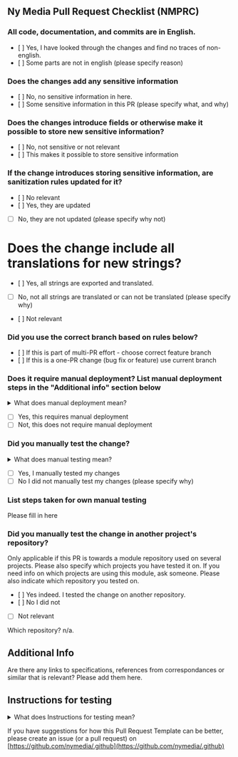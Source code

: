 ## Ny Media Pull Request Checklist (NMPRC)

### All code, documentation, and commits are in English.
- [ ] Yes, I have looked through the changes and find no traces of non-english.
- [ ] Some parts are not in english (please specify reason)

### Does the changes add any sensitive information
- [ ] No, no sensitive information in here.
- [ ] Some sensitive information in this PR (please specify what, and why)

### Does the changes introduce fields or otherwise make it possible to store new sensitive information?
- [ ] No, not sensitive or not relevant
- [ ] This makes it possible to store sensitive information

### If the change introduces storing sensitive information, are sanitization rules updated for it?
- [ ] No relevant
- [ ] Yes, they are updated
- [ ] No, they are not updated (please specify why not)

# Does the change include all translations for new strings?
- [ ] Yes, all strings are exported and translated.
- [ ] No, not all strings are translated or can not be translated (please specify why)
- [ ] Not relevant

### Did you use the correct branch based on rules below?
- [ ] If this is part of multi-PR effort - choose correct feature branch
- [ ] If this is a one-PR change (bug fix or feature) use current branch

### Does it require manual deployment? List manual deployment steps in the "Additional info" section below

<details>
<summary>What does manual deployment mean?</summary>

Examples could be
- Creating a node
- Adding a block
- Running a drush command
- Adding a cron tab

The goal should always be to not have any manual deployment steps. If you can for example create a node in an update hook instead, that is always much better.
</details>

- [ ] Yes, this requires manual deployment
- [ ] Not, this does not require manual deployment

### Did you manually test the change?

<details>
<summary>What does manual testing mean?</summary>

If your task is to set a field upon updating a node, and you just altered the code so that it looks correct, please also make sure you try to actually save a node. Maybe you want to save a couple of different node types even.
</details>

- [ ] Yes, I manually tested my changes
- [ ] No I did not manually test my changes (please specify why)

### List steps taken for own manual testing

Please fill in here

### Did you manually test the change in another project's repository?

Only applicable if this PR is towards a module repository used on several projects. Please also specify which projects you have tested it on. If you need info on which projects are using this module, ask someone. Please also indicate which repository you tested on.

- [ ] Yes indeed. I tested the change on another repository.
- [ ] No I did not
- [ ] Not relevant

Which repository?
n/a.

## Additional Info

Are there any links to specifications, references from correspondances or similar that is relevant? Please add them here.

## Instructions for testing

<details>
<summary>What does Instructions for testing mean?</summary>

One such recipe would be to list the steps to deploy this branch locally, and the steps needed to test that the PR does what it is supposed to. For example:

- Run `composer build`
- Log in as a user with "adminster nodes" permission
- Edit a node of type "article" and click "Save"
- The node should now have changed in some way.

</details>

If you have suggestions for how this Pull Request Template can be better, please create an issue (or a pull request) on [https://github.com/nymedia/.github](https://github.com/nymedia/.github)
